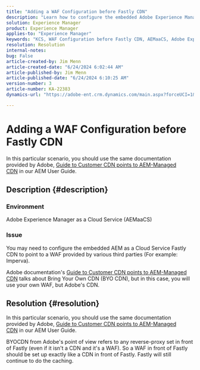 ```yaml
---
title: "Adding a WAF Configuration before Fastly CDN"
description: "Learn how to configure the embedded Adobe Experience Manager as a Cloud Service (AEMaaCS) Fastly CDN to point to a WAF provided by third parties."
solution: Experience Manager
product: Experience Manager
applies-to: "Experience Manager"
keywords: "KCS, WAF Configuration before Fastly CDN, AEMaaCS, Adobe Experience Manager as a Cloud Service, How To"
resolution: Resolution
internal-notes: 
bug: False
article-created-by: Jim Menn
article-created-date: "6/24/2024 6:02:44 AM"
article-published-by: Jim Menn
article-published-date: "6/24/2024 6:10:25 AM"
version-number: 3
article-number: KA-22383
dynamics-url: "https://adobe-ent.crm.dynamics.com/main.aspx?forceUCI=1&pagetype=entityrecord&etn=knowledgearticle&id=7155945b-ef31-ef11-8409-000d3a5a67ba"

---
```

# Adding a WAF Configuration before Fastly CDN


In this particular scenario, you should use the same documentation provided by Adobe, [Guide to Customer CDN points to AEM-Managed CDN](https://experienceleague.adobe.com/docs/experience-manager-cloud-service/content/implementing/content-delivery/cdn.html#point-to-point-CDN) in our AEM User Guide.

## Description {#description}


### Environment

Adobe Experience Manager as a Cloud Service (AEMaaCS)

### Issue

You may need to configure the embedded AEM as a Cloud Service Fastly CDN to point to a WAF provided by various third parties (For example: Imperva).

Adobe documentation's [Guide to Customer CDN points to AEM-Managed CDN](https://experienceleague.adobe.com/docs/experience-manager-cloud-service/content/implementing/content-delivery/cdn.html#point-to-point-CDN) talks about Bring Your Own CDN (BYO CDN), but in this case, you will use your own WAF, but Adobe's CDN.


## Resolution {#resolution}


In this particular scenario, you should use the same documentation provided by Adobe, [Guide to Customer CDN points to AEM-Managed CDN](https://experienceleague.adobe.com/docs/experience-manager-cloud-service/content/implementing/content-delivery/cdn.html#point-to-point-CDN) in our AEM User Guide.

BYOCDN from Adobe's point of view refers to any reverse-proxy set in front of Fastly (even if it isn't a CDN and it's a WAF). So a WAF in front of Fastly should be set up exactly like a CDN in front of Fastly. Fastly will still continue to do the caching.


